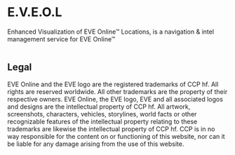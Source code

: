 # E.V.E.O.L

Enhanced Visualization of EVE Online&trade; Locations, is a navigation & intel management service for EVE Online&trade;

<p align="center">
  <img src="https://user-images.githubusercontent.com/18103838/136879400-9d6eca33-7f93-4867-b48d-0c1fabb3bb8a.png" alt="" />
</p>

## Legal
EVE Online and the EVE logo are the registered trademarks of CCP hf. All rights are reserved worldwide. All other trademarks are the property of their respective owners. EVE Online, the EVE logo, EVE and all associated logos and designs are the intellectual property of CCP hf. All artwork, screenshots, characters, vehicles, storylines, world facts or other recognizable features of the intellectual property relating to these trademarks are likewise the intellectual property of CCP hf. CCP is in no way responsible for the content on or functioning of this website, nor can it be liable for any damage arising from the use of this website.
